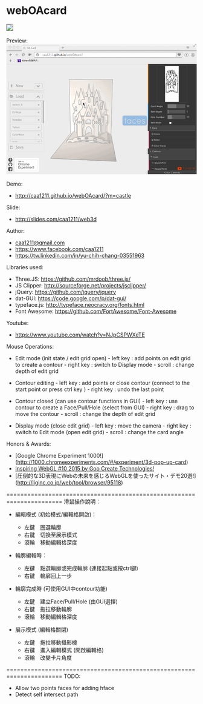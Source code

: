 webOAcard   
=========

<img src="http://caa1211.github.io/webOAcard/preview.png?1" style="border: solid 1px gray;">

Preview:
![Preview](preview.gif)

Demo:
- http://caa1211.github.io/webOAcard/?m=castle

Slide: 
- http://slides.com/caa1211/web3d

Author:
- caa1211@gmail.com   
- https://www.facebook.com/caa1211
- https://tw.linkedin.com/in/yu-chih-chang-03551963
  

Libraries used: 
  - Three.JS: https://github.com/mrdoob/three.js/
  - JS Clipper: http://sourceforge.net/projects/jsclipper/
  - jQuery: https://github.com/jquery/jquery
  - dat-GUI: https://code.google.com/p/dat-gui/
  - typeface.js: http://typeface.neocracy.org/fonts.html
  - Font Awesome: https://github.com/FortAwesome/Font-Awesome

Youtube:
  - https://www.youtube.com/watch?v=NJpCSPWXeTE
      
Mouse Operations:

- Edit mode (init state / edit grid open)
      - left key : add points on edit grid to create a contour
      - right key : switch to Display mode
      - scroll : change depth of edit grid
      
- Contour editing
      - left key : add points or close contour (connect to the start point or press ctrl key )
      - right key : undo the last point
      
- Contour closed (can use contour functions in GUI)
      - left key : use contour to create a Face/Pull/Hole (select from GUI)
      - right key : drag to move the contour
      - scroll : change the depth of edit grid
      
- Display mode (close edit grid)
      - left key : move the camera
      - right key : switch to Edit mode (open edit grid)
      - scroll : change the card angle

Honors & Awards:

- [Google Chrome Experiment 1000!] (http://1000.chromeexperiments.com/#/experiment/3d-pop-up-card)
- [Inspiring WebGL #10 2015 by Goo Create Technologies!](http://goocreate.com/blog/1007/inspiring-webgl-10-pop-up-card-builder)
- [圧倒的な3D表現にWebの未来を感じるWebGLを使ったサイト・デモ20選!] (http://liginc.co.jp/web/tool/browser/95118)

======================================================================
滑鼠操作說明：

- 編輯模式 (初始模式/編輯格開啟)：
  - 左鍵　圈選輪廓
  - 右鍵　切換至展示模式
  - 滾輪　移動編輯格深度

- 輪廓編輯時：
  - 左鍵　點選輪廓或完成輪廓 (連接起點或按ctrl鍵)
  - 右鍵　輪廓回上一步

- 輪廓完成時 (可使用GUI中contour功能)
  - 左鍵　建立Face/Pull/Hole (由GUI選擇)
  - 右鍵　拖拉移動輪廓
  - 滾輪　移動編輯格深度

- 展示模式 (編輯格關閉)
  - 左鍵　拖拉移動攝影機
  - 右鍵　進入編輯模式 (開啟編輯格)
  - 滾輪　改變卡片角度

======================================================================
TODO:
  - Allow two points faces for adding hface
  - Detect self intersect path
